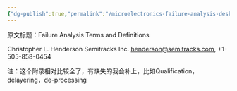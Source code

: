 ```yaml
---
{"dg-publish":true,"permalink":"/microelectronics-failure-analysis-desk-reference-7th-edition/section-9-fundamental-topics-and-reference-information/7/"}
---
```



原文标题：Failure Analysis Terms and Definitions

Christopher L. Henderson Semitracks Inc.
henderson@semitracks.com, +1-505-858-0454

注：这个附录相对比较全了，有缺失的我会补上，比如Qualification，delayering，de-processing

